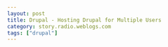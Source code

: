 ```yaml
---
layout: post
title: Drupal - Hosting Drupal for Multiple Users
category: story.radio.weblogs.com
tags: ["drupal"]
---
```

<head>
<meta http-equiv="Content-Type" content="text/html; charset=UTF-8">
    <meta http-equiv="Expires" content="Mon, 01 Jan 1990 01:00:00 GMT">
    <title>Drupal : Hosting Drupal for Multiple Users</title>
    <style type="text/css">
      body {
        margin-top: 0px;
        margin-left: 0px;
        margin-right: 0px;
        margin-bottom: 0px;
        }

      body, td, p {
        font-family: verdana, sans-serif;
        font-size: 90%;
        }

      h2 { 
        font-family: Verdana, Arial, Helvetica, sans-serif; font-size: 24px; font-weight: bold
        }
      .header {
        font-family: Verdana, Arial, Helvetica, sans-serif; font-size: 40px; font-weight: bold
        }
      .realsmall {
        font-family: Verdana, Arial, Helvetica, sans-serif; font-size: 9px;
        }
      .small {
        font-family: Verdana, Arial, Helvetica, sans-serif; font-size: 10px;
        }
      </style>
    </head>

| 

 |

| ![](http://radio.weblogs.com/0103807/images/trans60x60.gif)  
 | Last updated: 6/16/2002; 10:22:16 AM  
 | ![](http://radio.weblogs.com/0103807/images/trans60x60.gif) |

| ![](http://radio.weblogs.com/0103807/images/trans60x1.gif)  
 | 

<font size="+3"><b><a href="http://radio.weblogs.com/0103807/" style="color:black; text-decoration:none">The FuzzyBlog!</a></b></font>  
_Marketing 101. Consulting 101. PHP Consulting. Random geeky stuff. I Blog Therefore I Am._

<font size="+1"><b>Drupal : Hosting Drupal for Multiple Users</b></font>

## Installation

It's a CVS & Linux & MySQL thing.&nbsp; Harder than Radio in some ways, easier in others (if you are experienced).&nbsp; Average install time is now less than 5 minutes.&nbsp; No I didn't leave off a 0.&nbsp; 5 minutes.&nbsp; I've done it a few times so allow yourself 20 minutes or so.

## Changing the Default URL I Used

(If you aren't a \*nix user then ignore this section and move onto the next since your admin will have done it for you already)

I installed this drupal site into:

[http://www.blogsig.com/joefriend/drupal/](http://www.blogsig.com/joefriend/drupal/)

I then went into the Drupal directory and moved all the \*.php files up one directory so his url is now:

[http://www.blogsig.com/joefriend/](http://www.blogsig.com/joefriend/)

And I used ln -s to make symbolic links to each of the directories below the drupal directory.&nbsp; This means I don't have to modify the source at all.

  
  

<script language="JavaScript" type="text/javascript"><!--
	var imageUrl = "http://subhonker6.userland.com/weblogStats/count.gif";
	var imageTag = "<img src=\"" + imageUrl + "?group=radio1&usernum=103807&referer=" + escape (document.referrer) + "\" height=\"1\" width=\"1\">";
	document.write (imageTag);
	//--></script>

 | ![](http://radio.weblogs.com/0103807/images/trans60x1.gif)  
 |
| ![](http://radio.weblogs.com/0103807/images/trans60x60.gif)  
 | Copyright 2002 © The FuzzyStuff  
 | ![](http://radio.weblogs.com/0103807/images/trans60x60.gif)  
 |

